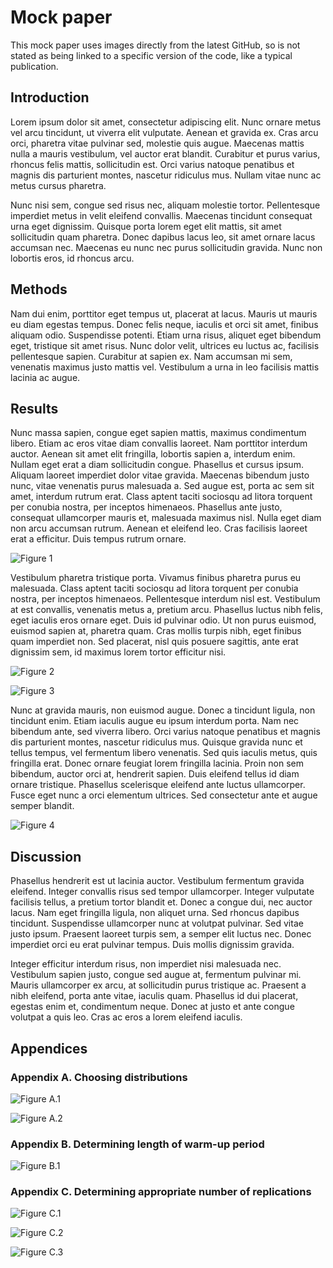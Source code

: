 # Mock paper

This mock paper uses images directly from the latest GitHub, so is not stated as being linked to a specific version of the code, like a typical publication.

## Introduction

Lorem ipsum dolor sit amet, consectetur adipiscing elit. Nunc ornare metus vel arcu tincidunt, ut viverra elit vulputate. Aenean et gravida ex. Cras arcu orci, pharetra vitae pulvinar sed, molestie quis augue. Maecenas mattis nulla a mauris vestibulum, vel auctor erat blandit. Curabitur et purus varius, rhoncus felis mattis, sollicitudin est. Orci varius natoque penatibus et magnis dis parturient montes, nascetur ridiculus mus. Nullam vitae nunc ac metus cursus pharetra.

Nunc nisi sem, congue sed risus nec, aliquam molestie tortor. Pellentesque imperdiet metus in velit eleifend convallis. Maecenas tincidunt consequat urna eget dignissim. Quisque porta lorem eget elit mattis, sit amet sollicitudin quam pharetra. Donec dapibus lacus leo, sit amet ornare lacus accumsan nec. Maecenas eu nunc nec purus sollicitudin gravida. Nunc non lobortis eros, id rhoncus arcu.

## Methods

Nam dui enim, porttitor eget tempus ut, placerat at lacus. Mauris ut mauris eu diam egestas tempus. Donec felis neque, iaculis et orci sit amet, finibus aliquam odio. Suspendisse potenti. Etiam urna risus, aliquet eget bibendum eget, tristique sit amet risus. Nunc dolor velit, ultrices eu luctus ac, facilisis pellentesque sapien. Curabitur at sapien ex. Nam accumsan mi sem, venenatis maximus justo mattis vel. Vestibulum a urna in leo facilisis mattis lacinia ac augue.

## Results

Nunc massa sapien, congue eget sapien mattis, maximus condimentum libero. Etiam ac eros vitae diam convallis laoreet. Nam porttitor interdum auctor. Aenean sit amet elit fringilla, lobortis sapien a, interdum enim. Nullam eget erat a diam sollicitudin congue. Phasellus et cursus ipsum. Aliquam laoreet imperdiet dolor vitae gravida. Maecenas bibendum justo nunc, vitae venenatis purus malesuada a. Sed augue est, porta ac sem sit amet, interdum rutrum erat. Class aptent taciti sociosqu ad litora torquent per conubia nostra, per inceptos himenaeos. Phasellus ante justo, consequat ullamcorper mauris et, malesuada maximus nisl. Nulla eget diam non arcu accumsan rutrum. Aenean et eleifend leo. Cras facilisis laoreet erat a efficitur. Duis tempus rutrum ornare.

![Figure 1](outputs/spread_arrivals.png)

Vestibulum pharetra tristique porta. Vivamus finibus pharetra purus eu malesuada. Class aptent taciti sociosqu ad litora torquent per conubia nostra, per inceptos himenaeos. Pellentesque interdum nisl est. Vestibulum at est convallis, venenatis metus a, pretium arcu. Phasellus luctus nibh felis, eget iaculis eros ornare eget. Duis id pulvinar odio. Ut non purus euismod, euismod sapien at, pharetra quam. Cras mollis turpis nibh, eget finibus quam imperdiet non. Sed placerat, nisl quis posuere sagittis, ante erat dignissim sem, id maximus lorem tortor efficitur nisi.

![Figure 2](outputs/scenario_nurse_util.png)

![Figure 3](outputs/scenario_nurse_wait.png)

Nunc at gravida mauris, non euismod augue. Donec a tincidunt ligula, non tincidunt enim. Etiam iaculis augue eu ipsum interdum porta. Nam nec bibendum ante, sed viverra libero. Orci varius natoque penatibus et magnis dis parturient montes, nascetur ridiculus mus. Quisque gravida nunc et tellus tempus, vel fermentum libero venenatis. Sed quis iaculis metus, quis fringilla erat. Donec ornare feugiat lorem fringilla lacinia. Proin non sem bibendum, auctor orci at, hendrerit sapien. Duis eleifend tellus id diam ornare tristique. Phasellus scelerisque eleifend ante luctus ullamcorper. Fusce eget nunc a orci elementum ultrices. Sed consectetur ante et augue semper blandit.

![Figure 4](outputs/sensitivity_consult_time.png)

## Discussion

Phasellus hendrerit est ut lacinia auctor. Vestibulum fermentum gravida eleifend. Integer convallis risus sed tempor ullamcorper. Integer vulputate facilisis tellus, a pretium tortor blandit et. Donec a congue dui, nec auctor lacus. Nam eget fringilla ligula, non aliquet urna. Sed rhoncus dapibus tincidunt. Suspendisse ullamcorper nunc at volutpat pulvinar. Sed vitae justo ipsum. Praesent laoreet turpis sem, a semper elit luctus nec. Donec imperdiet orci eu erat pulvinar tempus. Duis mollis dignissim gravida.

Integer efficitur interdum risus, non imperdiet nisi malesuada nec. Vestibulum sapien justo, congue sed augue at, fermentum pulvinar mi. Mauris ullamcorper ex arcu, at sollicitudin purus tristique ac. Praesent a nibh eleifend, porta ante vitae, iaculis quam. Phasellus id dui placerat, egestas enim et, condimentum neque. Donec at justo et ante congue volutpat a quis leo. Cras ac eros a lorem eleifend iaculis.

## Appendices

### Appendix A. Choosing distributions

![Figure A.1](outputs/input_model_hist_dist_iat.png)

![Figure A.2](outputs/input_model_hist_dist_service.png)

### Appendix B. Determining length of warm-up period

![Figure B.1](outputs/choose_param_time_series.png)

### Appendix C. Determining appropriate number of replications

![Figure C.1](outputs/reps_algorithm_wait_time.png)

![Figure C.2](outputs/reps_algorithm_serve_time.png)

![Figure C.3](outputs/reps_algorithm_utilisation.png)
